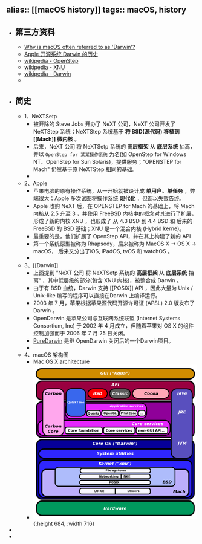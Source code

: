 alias:: [[macOS history]]
tags:: macOS, history
---

- ## 第三方资料
	- [Why is macOS often referred to as 'Darwin'?](https://apple.stackexchange.com/questions/401832/why-is-macos-often-referred-to-as-darwin)
	- [Apple 开源系统 Darwin 的历史](https://zhuanlan.zhihu.com/p/436752408)
	- [wikipedia - OpenStep](https://en.wikipedia.org/wiki/OpenStep)
	- [wikipedia - XNU](https://en.wikipedia.org/wiki/XNU)
	- [wikipedia - Darwin](https://en.wikipedia.org/wiki/Darwin_(operating_system))
	-
- ## 简史
	- 1、NeXTSetp
		- 被开除的 Steve Jobs 开办了 NeXT 公司，NeXT 公司开发了 NeXTStep 系统；NeXTStep 系统基于 **将 BSD(源代码) 移植到 [[Mach]] 微内核** 。
		- 后来，NeXT 公司 将 NeXTSetp 系统的 **高层框架** 从 **底层系统** 抽离，并以 `OpenStep for 某某操作系统` 为名(如 OpenStep for Windows NT、OpenStep for Sun Solaris)，提供服务；"OPENSTEP for Mach" 仍然基于原 NeXTStep 相同的基础。
		-
	- 2、Apple
		- 苹果电脑的原有操作系统，从一开始就被设计成 **单用户、单任务** ，弊端很大；Apple 多次试图将操作系统 **现代化** ，但都以失败告终。
		- Apple 收购 NeXT 后，在 OPENSTEP for Mach 的基础上，将 Mach 内核从 2.5 升至 3 ，并使用 FreeBSD 内核中的概念对其进行了扩展，形成了新的内核 XNU ，也形成了 从 4.3 BSD 到 4.4 BSD 和 后来的 FreeBSD 的 BSD 基础；XNU 是一个混合内核 (Hybrid kerne)。
		- 最重要的是，他们扩展了 OpenStep API，并在其上构建了新的 API
		- 第一个系统原型被称为 Rhapsody，后来被称为 MacOS X -> OS X -> macOS， 后来又分出了iOS, iPadOS, tvOS 和 watchOS 。
		-
	- 3、[[Darwin]]
		- 上面提到 ”NeXT 公司 将 NeXTSetp 系统的 **高层框架** 从 **底层系统** 抽离“ ，其中低层级的部分(包含 XNU 内核)，被整合成 Darwin 。
		- 由于有 BSD 血统，Darwin 支持 [[POSIX]] API ，因此大量为 Unix / Unix-like 编写的程序可以直接在Darwin 上编译运行。
		- 2003 年 7 月，苹果根据苹果源代码开源许可证 (APSL) 2.0 版发布了 Darwin 。
		- OpenDarwin 是苹果公司与互联网系统联盟 (Internet Systems Consortium, Inc) 于 2002 年 4 月成立，但随着苹果对 OS X 的组件控制加强而于 2006 年 7 月 25 日关闭。
		- [PureDarwin](http://www.puredarwin.org/) 是继 OpenDarwin 关闭后的一个Darwin项目。
		-
	- 4、macOS 架构图
		- [Mac OS X architecture](https://commons.wikimedia.org/wiki/File:Diagram_of_Mac_OS_X_architecture.svg)
		- ![image.png](../assets/image_1683054224400_0.png){:height 684, :width 716}
-
-